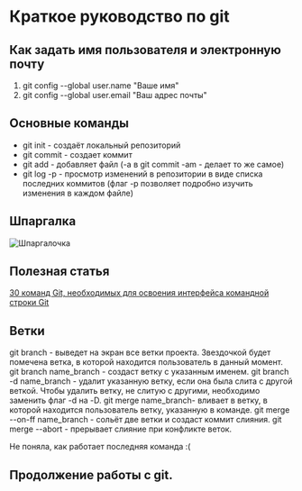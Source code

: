 # Краткое руководство по git
## Как задать имя пользователя и электронную почту
1. git config --global user.name "Ваше имя"
2. git config --global user.email "Ваш адрес почты"
## Основные команды
* git init - создаёт локальный репозиторий
* git commit - создает коммит
* git add - добавляет файл (-а в git commit -am - делает то же самое)
* git log -p - просмотр изменений в репозитории в виде списка последних коммитов (флаг -р позволяет подробно изучить изменения в каждом файле)
## Шпаргалка
![Шпаргалочка](https://www.neo-techno.ru/wp-content/uploads/2021/12/GIT_шпаргалка-2048x1448.png)
## Полезная статья
[30 команд Git, необходимых для освоения интерфейса командной строки Git](https://habr.com/ru/companies/ruvds/articles/599929/)

## Ветки 
git branch - выведет на экран все ветки проекта. Звездочкой будет помечена ветка, в которой находится пользователь в данный момент.
git branch name_branch - создаст ветку с указанным именем.
git branch -d name_branch - удалит указанную ветку, если она была слита с другой веткой. Чтобы удалить ветку, не слитую с другими, необходимо заменить флаг -d на -D.
git merge name_branch- вливает в ветку, в которой находится пользователь ветку, указанную в команде.
git merge --on-ff name_branch - сольёт две ветки и создаст коммит слияния.
git merge --abort - прерывает слияние при конфликте веток.

Не поняла, как работает последняя команда :(

## Продолжение работы с git.
